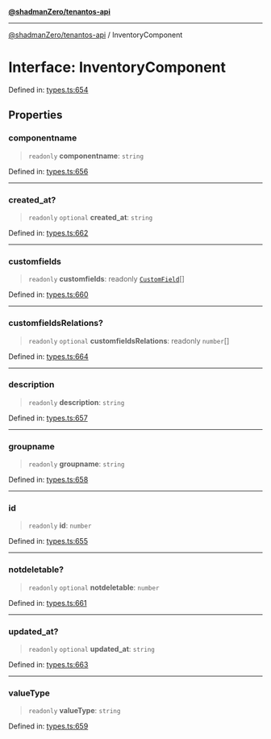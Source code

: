 [**@shadmanZero/tenantos-api**](../README.md)

***

[@shadmanZero/tenantos-api](../globals.md) / InventoryComponent

# Interface: InventoryComponent

Defined in: [types.ts:654](https://github.com/shadmanZero/tenantos-api/blob/507575e6d82ab5e3b8a10f708778a3645f250cd6/src/types.ts#L654)

## Properties

### componentname

> `readonly` **componentname**: `string`

Defined in: [types.ts:656](https://github.com/shadmanZero/tenantos-api/blob/507575e6d82ab5e3b8a10f708778a3645f250cd6/src/types.ts#L656)

***

### created\_at?

> `readonly` `optional` **created\_at**: `string`

Defined in: [types.ts:662](https://github.com/shadmanZero/tenantos-api/blob/507575e6d82ab5e3b8a10f708778a3645f250cd6/src/types.ts#L662)

***

### customfields

> `readonly` **customfields**: readonly [`CustomField`](CustomField.md)[]

Defined in: [types.ts:660](https://github.com/shadmanZero/tenantos-api/blob/507575e6d82ab5e3b8a10f708778a3645f250cd6/src/types.ts#L660)

***

### customfieldsRelations?

> `readonly` `optional` **customfieldsRelations**: readonly `number`[]

Defined in: [types.ts:664](https://github.com/shadmanZero/tenantos-api/blob/507575e6d82ab5e3b8a10f708778a3645f250cd6/src/types.ts#L664)

***

### description

> `readonly` **description**: `string`

Defined in: [types.ts:657](https://github.com/shadmanZero/tenantos-api/blob/507575e6d82ab5e3b8a10f708778a3645f250cd6/src/types.ts#L657)

***

### groupname

> `readonly` **groupname**: `string`

Defined in: [types.ts:658](https://github.com/shadmanZero/tenantos-api/blob/507575e6d82ab5e3b8a10f708778a3645f250cd6/src/types.ts#L658)

***

### id

> `readonly` **id**: `number`

Defined in: [types.ts:655](https://github.com/shadmanZero/tenantos-api/blob/507575e6d82ab5e3b8a10f708778a3645f250cd6/src/types.ts#L655)

***

### notdeletable?

> `readonly` `optional` **notdeletable**: `number`

Defined in: [types.ts:661](https://github.com/shadmanZero/tenantos-api/blob/507575e6d82ab5e3b8a10f708778a3645f250cd6/src/types.ts#L661)

***

### updated\_at?

> `readonly` `optional` **updated\_at**: `string`

Defined in: [types.ts:663](https://github.com/shadmanZero/tenantos-api/blob/507575e6d82ab5e3b8a10f708778a3645f250cd6/src/types.ts#L663)

***

### valueType

> `readonly` **valueType**: `string`

Defined in: [types.ts:659](https://github.com/shadmanZero/tenantos-api/blob/507575e6d82ab5e3b8a10f708778a3645f250cd6/src/types.ts#L659)
